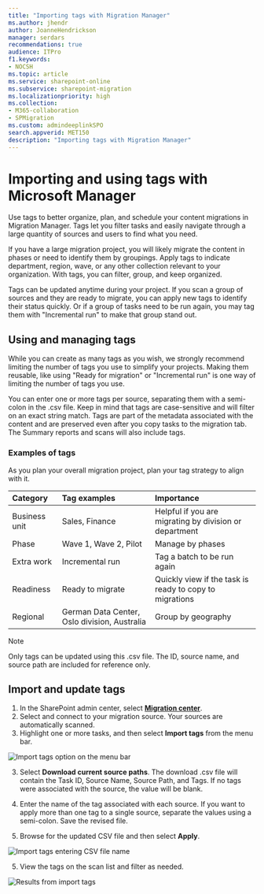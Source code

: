 ```yaml
---
title: "Importing tags with Migration Manager"
ms.author: jhendr
author: JoanneHendrickson
manager: serdars
recommendations: true
audience: ITPro
f1.keywords:
- NOCSH
ms.topic: article
ms.service: sharepoint-online
ms.subservice: sharepoint-migration
ms.localizationpriority: high
ms.collection: 
- M365-collaboration
- SPMigration
ms.custom: admindeeplinkSPO
search.appverid: MET150
description: "Importing tags with Migration Manager"
---
```


# Importing and using tags with Microsoft Manager 

Use tags to better organize, plan, and schedule your content migrations in Migration Manager. Tags let you filter tasks and easily navigate through a large quantity of sources and users to find what you need. 

If you have a large migration project, you will likely migrate the content in phases or need to identify them by groupings. Apply tags to indicate department, region, wave, or any other collection relevant to your organization. With tags, you can filter, group, and keep organized.
 
Tags can be updated anytime during your project. If you scan a group of sources and they are ready to migrate, you can apply new tags to identify their status quickly. Or if a group of tasks need to be run again, you may tag them with "Incremental run" to make that group stand out.

## Using and managing tags
While you can create as many tags as you wish, we strongly recommend limiting the number of tags you use to simplify your projects. Making them reusable, like using "Ready for migration" or "Incremental run" is one way of limiting the number of tags you use. 

You can enter one or more tags per source, separating them with a semi-colon in the .csv file. Keep in mind that tags are case-sensitive and will filter on an exact string match. Tags are part of the metadata associated with the content and are preserved even after you copy tasks to the migration tab. The Summary reports and scans will also include tags.

### Examples of tags

As you plan your overall migration project, plan your tag strategy to align with it.

|Category|Tag examples|Importance|
|:-----|:-----|:-----|
|Business unit|Sales, Finance|Helpful if you are migrating by division or department|
|Phase|Wave 1, Wave 2, Pilot|Manage by phases|
|Extra work|Incremental run|Tag a batch to be run again|
|Readiness|Ready to migrate|Quickly view if the task is ready to copy to migrations|
|Regional|German Data Center, Oslo division, Australia|Group by geography
 
>[!Note]
>Only tags can be updated using this .csv file. The ID, source name, and source path are included for reference only.


## Import and update tags

1. In the SharePoint admin center, select <a href="https://go.microsoft.com/fwlink/?linkid=2185075" target="_blank">**Migration center**</a>. 
2. Select and connect to your migration source. Your sources are automatically scanned.
3. Highlight one or more tasks, and then select **Import tags** from the menu bar.

![Import tags option on the menu bar](media/mm-tagging.png)

3. Select **Download current source paths**. The download .csv file will contain the Task ID, Source Name, Source Path, and Tags. If no tags were associated with the source, the value will be blank.

3. Enter the name of the tag associated with each source. If you want to apply more than one tag to a single source, separate the values using a semi-colon. Save the revised file.
4. Browse for the updated CSV file and then select **Apply**.


![Import tags entering CSV file name](media/mm-import-tag-csv.png)


5. View the tags on the scan list and filter as needed.



![Results from import tags](media/mm-import-tag-results.png)